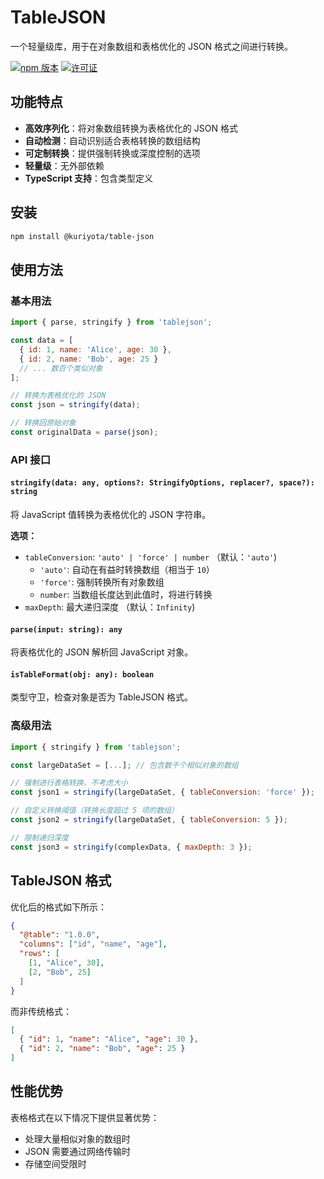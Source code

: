 # TableJSON

一个轻量级库，用于在对象数组和表格优化的 JSON 格式之间进行转换。

[![npm 版本](https://img.shields.io/npm/v/@kuriyota/table-json)](https://www.npmjs.com/package/@kuriyota/table-json)
[![许可证](https://img.shields.io/npm/l/@kuriyota/table-json)](LICENSE)

## 功能特点

- **高效序列化**：将对象数组转换为表格优化的 JSON 格式
- **自动检测**：自动识别适合表格转换的数组结构
- **可定制转换**：提供强制转换或深度控制的选项
- **轻量级**：无外部依赖
- **TypeScript 支持**：包含类型定义

## 安装

```bash
npm install @kuriyota/table-json
```

## 使用方法

### 基本用法

```javascript
import { parse, stringify } from 'tablejson';

const data = [
  { id: 1, name: 'Alice', age: 30 },
  { id: 2, name: 'Bob', age: 25 }
  // ... 数百个类似对象
];

// 转换为表格优化的 JSON
const json = stringify(data);

// 转换回原始对象
const originalData = parse(json);
```

### API 接口

#### `stringify(data: any, options?: StringifyOptions, replacer?, space?): string`

将 JavaScript 值转换为表格优化的 JSON 字符串。

**选项：**

- `tableConversion`: `'auto' | 'force' | number` （默认：`'auto'`)
  - `'auto'`: 自动在有益时转换数组（相当于 `10`）
  - `'force'`: 强制转换所有对象数组
  - `number`: 当数组长度达到此值时，将进行转换
- `maxDepth`: 最大递归深度 （默认：`Infinity`)

#### `parse(input: string): any`

将表格优化的 JSON 解析回 JavaScript 对象。

#### `isTableFormat(obj: any): boolean`

类型守卫，检查对象是否为 TableJSON 格式。

### 高级用法

```javascript
import { stringify } from 'tablejson';

const largeDataSet = [...]; // 包含数千个相似对象的数组

// 强制进行表格转换，不考虑大小
const json1 = stringify(largeDataSet, { tableConversion: 'force' });

// 自定义转换阈值（转换长度超过 5 项的数组）
const json2 = stringify(largeDataSet, { tableConversion: 5 });

// 限制递归深度
const json3 = stringify(complexData, { maxDepth: 3 });
```

## TableJSON 格式

优化后的格式如下所示：

```json
{
  "@table": "1.0.0",
  "columns": ["id", "name", "age"],
  "rows": [
    [1, "Alice", 30],
    [2, "Bob", 25]
  ]
}
```

而非传统格式：

```json
[
  { "id": 1, "name": "Alice", "age": 30 },
  { "id": 2, "name": "Bob", "age": 25 }
]
```

## 性能优势

表格格式在以下情况下提供显著优势：

- 处理大量相似对象的数组时
- JSON 需要通过网络传输时
- 存储空间受限时
